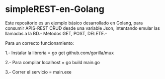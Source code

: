 # simpleREST-en-Golang

Este repositorio es un ejemplo básico desarrollado en Golang, para consumir APIS-REST CRUD desde una variable Json, intentando emular las llamadas a la BD.-
Metodos GET, POST, DELETE.-

Para un correcto funcionamiento:

1.- Instalar la libreria = go get github.com/gorilla/mux

2.- Para compilar localhost = go build main.go

3.- Correr el servicio = main.exe
